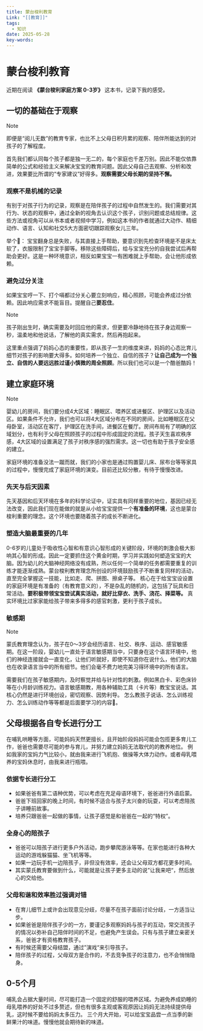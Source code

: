 ```yaml
---
title: 蒙台梭利教育
Link: "[[教育]]"
tags:
  - 知识
date: 2025-05-28
key-words:
---
```

# 蒙台梭利教育
近期在阅读 **《蒙台梭利家庭方案 0-3岁》** 这本书，记录下我的感受。

## 一切的基础在于观察

> [!note]
> 即便是“阅儿无数”的教育专家，也比不上父母日积月累的观察、陪伴所能达到的对孩子的了解程度。

首先我们都认同每个孩子都是独一无二的，每个家庭也千差万别。因此不能仅依靠简单的公式和经验主义来解决宝宝的教育问题。因此父母自己去观察、分析和改进，效果要比所谓的“专家建议”好得多。**观察需要父母长期的坚持不懈。**

### 观察不是机械的记录
有别于对孩子行为的记录，观察是在陪伴孩子的过程中自然发生的。我们需要对其行为、状态的观察中，通过全新的视角去认识这个孩子，识别问题或总结规律。这些方法或视角可以从书本或者视频中学习，例如这本书的作者就通过大动作、精细动作、语言、认知和社交5大方面密切跟踪观察女儿三年。

举个🌰：
宝宝翻身总是失败，与其直接上手帮助，要意识到先检查环境是不是床太软了，衣服限制了宝宝手脚等。移除这些障碍后，给与宝宝充分的自我尝试后再帮助会更好。这是一种环境意识，相反如果宝宝一有困难就上手帮助，会让他形成依赖。

### 避免过分关注
如果宝宝哼一下、打个嗝都过分关心要立刻响应，精心照顾，可能会养成过分依赖。因此响应需求不能盲目。提醒自己**要忍住**。
> [!NOTE]
> 孩子刚出生时，确实需要及时回应他的需求，但更要冷静地待在孩子身边观察一秒，温柔地和他说话，了解他的真实需求，然后再抱起来。

这里重点强调了妈妈心态的重要性，即从孩子一生的维度来讲，妈妈的心态比育儿细节对孩子的影响要大得多。如何培养一个独立、自信的孩子？**让自己成为一个独立、自信的人要远远胜过谨小慎微的周全照顾**。所以我们也可以是一个酷爸酷妈！
## 建立家庭环境

> [!note]
> 婴幼儿的房间，我们要分成4大区域：睡眠区、喂养区或进餐区、护理区以及活动区。如果条件不允许，我们也可以将4大区域分布在不同的房间，比如睡眠区在父母卧室，活动区在客厅，护理区在洗手间，进餐区在餐厅。房间布局有了明确的区域划分，也有利于父母在照顾孩子的过程中形成固定的流程。孩子天生喜欢秩序感，4大区域的设置满足了孩子对秩序感的强烈需求。这一切也有助于孩子安全感的建立。

家庭环境的准备没法一蹴而就，我们的小家也是通过购置婴儿床、尿布台等等家具的过程中，慢慢完成了家庭环境的演变。目前还比较分散，有待于慢慢改进。
### 先天与后天因素
先天基因和后天环境在多年的科学论证中，证实具有同样重要的地位，基因已经无法改变，因此我们现在能做的就是从小给宝宝提供一个**有准备的环境**，这也是蒙台梭利重要的理念。这个环境也要随着孩子的成长不断进化。
### 塑造大脑最重要的几年
0-6岁的儿童处于吸收性心智和有意识心智形成的关键阶段，环境的刺激会极大影响其心智的形成。因此一定要抓住这个黄金时期，学习并实践如何塑造宝宝的大脑。因为幼儿的大脑神经网络没有成熟，所以任何一个简单的任务都需要重复的训练才能逐渐成熟。蒙台梭利教育理念所创设的环境鼓励孩子不断重复同样的活动，直至完全掌握这一技能，比如走、爬、拼图、擦桌子等。
核心在于给宝宝设设置的家庭环境是有准备的（有教育意义的），不是杂乱的随机的，这包括了玩具和日常活动。**要积极带领宝宝尝试真实活动，就好比穿衣、洗手、浇花、择菜等。** 真实环境比过家家能给孩子带来多得多的感官刺激，更利于孩子成长。
### 敏感期

> [!NOTE]
> 蒙氏教育理念认为，孩子在0～3岁会经历语言、社交、秩序、运动、感官敏感期。在这一阶段，婴幼儿一直处于语言敏感期当中，只要身在这个语言环境中，他们的神经连接就会一直变化，让他们听就好，即使不知道你在说什么，他们的大脑也在收录语言当中的所有细节。他们会毫不费力地完美习得环境中的所有语言。

需要我们在孩子敏感期内，及时察觉并给与针对性的刺激。例如黑白卡、彩色床铃等在小月龄训练视力。语言敏感期教，用各种辅助工具（卡片等）教宝宝说话。其核心仍然是进行环境创设，密切观察、因势利导。
怎么教孩子说话、怎么训练视力、怎么训练动作等等都是后面要学习的内容💪。

## 父母根据各自专长进行分工
在哺乳哄睡等方面，可能妈妈天然更擅长，且开始阶段妈妈可能会包揽更多育儿工作，爸爸也需要尽可能的参与育儿，并努力建立妈妈无法取代的的教养地位。
例如我家的宝妈力气比较小，就由我来进行飞机抱、做操等大体力动作。或者母乳喂养的宝妈休息时，由我来进行瓶喂。
### 依据专长进行分工
- 如果爸爸有第二语种优势，可以考虑在充足母语环境下，爸爸进行外语启蒙。
- 爸爸下班回家的晚上时间，有时候不适合与孩子太兴奋的玩耍，可以考虑陪孩子讲睡前故事。
- 培养只跟爸爸一起做的事情，让孩子感觉是和爸爸在一起的“特权”。

### 全身心的陪孩子
- 爸爸可以陪孩子进行更多户外活动，跑步攀爬游泳等等。在家也能进行各种大运动的游戏躲猫猫、坐飞机等等。
- 如果一边玩手机一边陪孩子，非但没有效率，还会让父母双方都花更多时间。
- 其实蒙氏教育要做到什么，可能就是让孩子更多主动的说”让我来吧“，然后放心的交给他。


### 父母和谐和效率胜过强调对错
- 在育儿细节上或许会出现意见分歧，尽量不在孩子面前讨论分歧，一方适当让步。
- 如果爸爸是陪伴孩子少的一方，要谨记多观察妈妈与孩子的互动，常交流孩子的情况以弥补自己陪伴时间的不足，也避免产生误会。只有与孩子建立亲密关系，爸爸才有资格教育孩子。
- 有时候还需要父母结盟，通过”演戏“来引导孩子。
- 陪伴孩子的过程，父母双方是合作的，不去竞争孩子的注意力，也不会悄悄隐身。

## 0-5个月
哺乳会占据大量时间，尽可能打造一个固定的舒服的喂养区域。为避免养成奶睡的
母乳喂养的好处不过多赘述，但也有很多主观或客观原因让妈妈无法持续提供母乳，这时候不要给妈妈太多压力。
三个月大开始，可以给宝宝品尝一点当季的新鲜果汁的味道。慢慢他就会期待新的味道。




